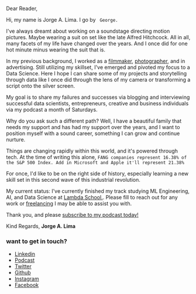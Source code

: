 Dear Reader, 

Hi, my name is Jorge A. Lima. I go by ```
George.```

I've always dreamt about working on a soundstage directing motion pictures. Maybe wearing a suit on set like the late Alfred Hitchcock. All in all, many facets of my life have changed over the years. And I once did for one hot minute minus wearing the suit that is. 

In my previous background, I worked as a [filmmaker](https://www.imdb.com/name/nm3147857/?ref_=fn_al_nm_2), [photographer](https://jrgl.im), and in advertising.  Still utilizing my skillset, I've emerged and pivoted my focus to a Data Science. Here I hope I can share some of my projects and storytelling through data like I once did through the lens of my camera or transforming a script onto the silver screen.

My goal is to share my failures and successes via blogging and interviewing successful data scientists, entrepreneurs, creative and business individuals via my podcast a month of Saturdays. 

Why do you ask such a different path? Well, I have a beautiful family that needs my support and has had my support over the years, and I want to position myself with a sound career, something I can grow and continue nurture. 

Things are changing rapidly within this world, and it's powered through tech. At the time of writing this alone, ```
FANG companies represent 16.38% of the S&P 500 Index. Add in Microsoft and Apple it'll represent 21.38% ```


For once, I'd like to be on the right side of history, especially learning a new skill set in this second wave of this industrial revolution. 

My current status: I've currently finished my track studying ML Engineering, AI, and Data Science at [Lambda School.](https://lambdaschool.com/). Please fill to reach out for any work or [freelancing](https://www.upwork.com/o/profiles/users/~0117a0871449af1c70/) I may be able to assist you with.

Thank you, and please [subscribe to my podcast today!](https://mailchi.mp/db9640dec7a5/a-month-of-saturdays)

Kind Regards,
**Jorge A. Lima**

### want to get in touch?
*   [Linkedin](https://linkedin.com/in/jorgelima)
*   [Podcast](https://mailchi.mp/db9640dec7a5/a-month-of-saturdays)
*   [Twitter](http://twitter.com/thisisjorgelima)
*   [Github](http://github.com/thisisjorgelima)
*   [Instagram](https://www.instagram.com/thisisjorgelima/)
*   [Facebook](https://www.facebook.com/ThisIsJorgeLima/)
